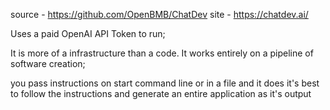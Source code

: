 source - https://github.com/OpenBMB/ChatDev
site - https://chatdev.ai/

Uses a paid OpenAI API Token to run;

It is more of a infrastructure than a code.
It works entirely on a pipeline of software creation;

you pass instructions on start command line or in a file and it does it's best to follow the instructions and generate an entire application as it's output